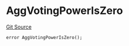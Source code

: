 # AggVotingPowerIsZero

[Git Source](https://github.com/Eoracle/target-contracts/blob/2a1c0c442230a3038c84f19545812da920182a69/src/interfaces/Errors.sol)

```solidity
error AggVotingPowerIsZero();
```
